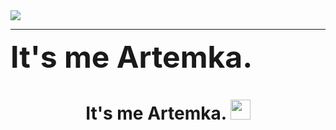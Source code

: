 <gif align="center"> 
  <img src="https://media3.giphy.com/media/ihkiOFNsjcVVTgQHLe/giphy.gif?cid=ecf05e47yrm0r02nk193ekbiaww2cqabl515isyqb9rng6bk&rid=giphy.gif&ct=g" />
</gif>

---

<f>
<font size="100"><b>It's me Artemka.</b></font>
</f>
<h1 align="center">It's me Artemka.</a> 
<img src="https://github.com/blackcater/blackcater/raw/main/images/Hi.gif" height="32"/></h1>
